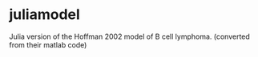 # juliamodel
Julia version of the Hoffman 2002 model of B cell lymphoma. (converted from their matlab code)
